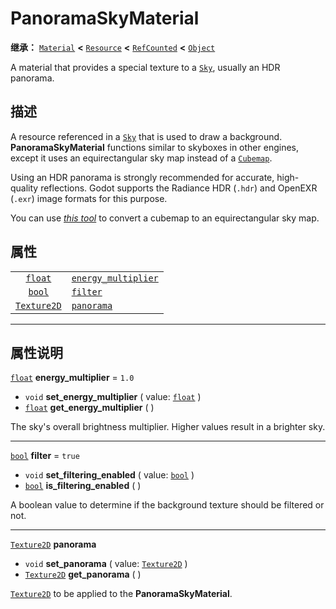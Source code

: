 <!-- ⚠ 请勿编辑本文件 ⚠ -->
<!-- 本文档使用脚本从 WeDot 引擎源码仓库生成。 -->
<!-- 生成脚本：https://github.com/WeDot-Engine/WeDot/tree/4.3/doc/tools/make_md.py； -->
<!-- 原文件：https://github.com/WeDot-Engine/WeDot/tree/4.3/doc/classes/PanoramaSkyMaterial.xml。 -->

<div id="_class_panoramaskymaterial"></div>

# PanoramaSkyMaterial

**继承：** [`Material`](class_material.md) **<** [`Resource`](class_resource.md) **<** [`RefCounted`](class_refcounted.md) **<** [`Object`](class_object.md)

A material that provides a special texture to a [`Sky`](class_sky.md), usually an HDR panorama.

## 描述

A resource referenced in a [`Sky`](class_sky.md) that is used to draw a background. **PanoramaSkyMaterial** functions similar to skyboxes in other engines, except it uses an equirectangular sky map instead of a [`Cubemap`](class_cubemap.md).

Using an HDR panorama is strongly recommended for accurate, high-quality reflections. Godot supports the Radiance HDR (`.hdr`) and OpenEXR (`.exr`) image formats for this purpose.

You can use [*this tool*](https://danilw.github.io/GLSL-howto/cubemap_to_panorama_js/cubemap_to_panorama.html) to convert a cubemap to an equirectangular sky map.

## 属性

|||
|:-:|:--|
| [`float`](class_float.md)         | [`energy_multiplier`](#class_panoramaskymaterial_property_energy_multiplier) | ``1.0``  |
| [`bool`](class_bool.md)           | [`filter`](#class_panoramaskymaterial_property_filter)                       | ``true`` |
| [`Texture2D`](class_texture2d.md) | [`panorama`](#class_panoramaskymaterial_property_panorama)                   |          |

<!-- rst-class:: classref-section-separator -->

---

## 属性说明

<div id="_class_panoramaskymaterial_property_energy_multiplier"></div>

[`float`](class_float.md) **energy_multiplier** = ``1.0`` <div id="class_panoramaskymaterial_property_energy_multiplier"></div>

- `void` **set_energy_multiplier** ( value: [`float`](class_float.md) )
- [`float`](class_float.md) **get_energy_multiplier** ( )

The sky's overall brightness multiplier. Higher values result in a brighter sky.

<!-- rst-class:: classref-item-separator -->

---

<div id="_class_panoramaskymaterial_property_filter"></div>

[`bool`](class_bool.md) **filter** = ``true`` <div id="class_panoramaskymaterial_property_filter"></div>

- `void` **set_filtering_enabled** ( value: [`bool`](class_bool.md) )
- [`bool`](class_bool.md) **is_filtering_enabled** ( )

A boolean value to determine if the background texture should be filtered or not.

<!-- rst-class:: classref-item-separator -->

---

<div id="_class_panoramaskymaterial_property_panorama"></div>

[`Texture2D`](class_texture2d.md) **panorama** <div id="class_panoramaskymaterial_property_panorama"></div>

- `void` **set_panorama** ( value: [`Texture2D`](class_texture2d.md) )
- [`Texture2D`](class_texture2d.md) **get_panorama** ( )

[`Texture2D`](class_texture2d.md) to be applied to the **PanoramaSkyMaterial**.

[^virtual]: 本方法通常需要用户覆盖才能生效。
[^const]: 本方法无副作用，不会修改该实例的任何成员变量。
[^vararg]: 本方法除了能接受在此处描述的参数外，还能够继续接受任意数量的参数。
[^constructor]: 本方法用于构造某个类型。
[^static]: 调用本方法无需实例，可直接使用类名进行调用。
[^operator]: 本方法描述的是使用本类型作为左操作数的有效运算符。
[^bitfield]: 这个值是由下列位标志构成位掩码的整数。
[^void]: 无返回值。
